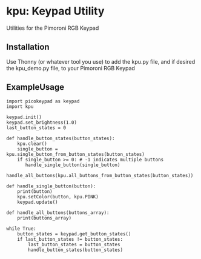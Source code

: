 # kpu: Keypad Utility
Utilities for the Pimoroni RGB Keypad

## Installation
Use Thonny (or whatever tool you use) to add the kpu.py file, and if desired the kpu_demo.py file, to your Pimoroni RGB Keypad

## ExampleUsage
```
import picokeypad as keypad
import kpu

keypad.init()
keypad.set_brightness(1.0)
last_button_states = 0

def handle_button_states(button_states):
    kpu.clear()
    single_button = kpu.single_button_from_button_states(button_states)
    if single_button >= 0: # -1 indicates multiple buttons
       handle_single_button(single_button)
    handle_all_buttons(kpu.all_buttons_from_button_states(button_states))   

def handle_single_button(button):
    print(button)
    kpu.setColor(button, kpu.PINK)
    keypad.update()
    
def handle_all_buttons(buttons_array):
    print(buttons_array)

while True: 
    button_states = keypad.get_button_states()
    if last_button_states != button_states:
        last_button_states = button_states
        handle_button_states(button_states)
```
